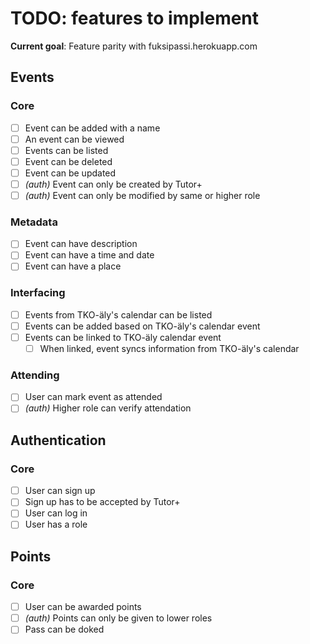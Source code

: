 # TODO: features to implement

**Current goal**: Feature parity with fuksipassi.herokuapp.com

## Events
### Core
- [ ] Event can be added with a name
- [ ] An event can be viewed
- [ ] Events can be listed
- [ ] Event can be deleted
- [ ] Event can be updated
- [ ] *(auth)* Event can only be created by Tutor+
- [ ] *(auth)* Event can only be modified by same or higher role
### Metadata
- [ ] Event can have description
- [ ] Event can have a time and date
- [ ] Event can have a place
### Interfacing
- [ ] Events from TKO-äly's calendar can be listed
- [ ] Events can be added based on TKO-äly's calendar event
- [ ] Events can be linked to TKO-äly calendar event
  - [ ] When linked, event syncs information from TKO-äly's calendar
### Attending
- [ ] User can mark event as attended
- [ ] *(auth)* Higher role can verify attendation

## Authentication
### Core
- [ ] User can sign up
- [ ] Sign up has to be accepted by Tutor+
- [ ] User can log in
- [ ] User has a role

## Points
### Core
- [ ] User can be awarded points
- [ ] *(auth)* Points can only be given to lower roles
- [ ] Pass can be doked